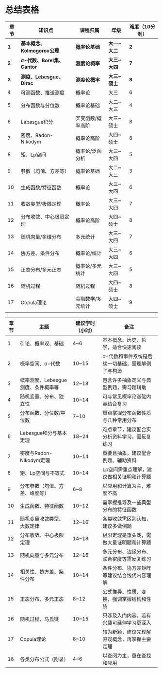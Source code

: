 
# 总结表格

| 章节    | 知识点                    | 课程归属      | 年级        | 难度（10分制） |
| ----- | ---------------------- | --------- | --------- | -------- |
| **1** | **基本概念、Kolmogorov公理**  | **概率论基础** | **大一~大二** | **2**    |
| **2** | **σ-代数、Borel集、Cantor** | **测度论概率** | **大三~大四** | **7**    |
| **3** | **测度、Lebesgue、Dirac**  | **测度论概率** | **大三~硕士** | **8**    |
| 4     | 可测函数、推送测度              | 概率论       | 大三        | 6        |
| 5     | 分布函数与分位数               | 概率论基础     | 大二~大三     | 4        |
| 6     | Lebesgue积分             | 实变函数/概率高阶 | 大三~硕士     | 8        |
| 7     | 密度、Radon-Nikodym       | 概率论高阶     | 大四~硕士     | 8        |
| 8     | 矩、Lp空间                 | 概率论/泛函分析  | 大三~大四     | 5        |
| 9     | 参数（均值、方差等）             | 概率论基础     | 大二~大三     | 3        |
| 10    | 生成函数/特征函数              | 概率论       | 大三~大四     | 6        |
| 11    | 收敛类型/极限定理              | 概率论       | 大三~大四     | 7        |
| 12    | 分布收敛、中心极限定理            | 概率论高阶     | 大四~硕士     | 8        |
| 13    | 随机向量/多维分布              | 多元统计      | 大三~大四     | 7        |
| 14    | 协方差、条件分布               | 概率论/统计    | 大三~大四     | 6        |
| 15    | 正态分布/多元正态              | 概率论/多元统计  | 大三~大四     | 5        |
| 16    | 随机过程                   | 随机过程      | 大四~硕士     | 8        |
| 17    | Copula理论               | 金融数学/多元统计 | 大四~硕士     | 9        |
|       |                        |           |           |          |


| 章节  | 主题                    | 建议学时（小时） | 备注                        |
| --- | --------------------- | -------- | ------------------------- |
| 1   | 引论、概率观、基础             | 4~6      | 基本概念、历史、哲学，适合快速阅读         |
| 2   | 概率空间、σ-代数             | 10~15    | σ-代数和事件系统是后续一切基础，需理解例子与构造 |
| 3   | 概率测度、Lebesgue测度、条件概率等 | 12~18    | 包含许多抽象定义与典型例题，需习题辅助       |
| 4   | 随机变量、分布、独立性           | 10~14    | 可与常见概率论基础内容结合复习           |
| 5   | 分布函数、分位数/中位数          | 7~10     | 重点掌握分布函数性质与几种常用分布         |
| 6   | Lebesgue积分与基本定理       | 18~24    | 难点章节，建议配合实分析资料学习，需反复练习    |
| 7   | 密度与Radon-Nikodym定理    | 10~14    | 重要且抽象，建议配合例题、辅助资料         |
| 8   | 矩、Lp空间与不等式            | 10~14    | Lp空间需重点理解，建议做相关证明和计算题     |
| 9   | 分布参数（均值、方差、峰度等）       | 6~8      | 以应用和计算为主，难度不高             |
| 10  | 生成函数、特征函数             | 10~12    | 需掌握推导及一些典型分布的特征函数         |
| 11  | 随机变量收敛类型、大数定律         | 12~16    | 各类收敛需区别认知，建议多做例题          |
| 12  | 分布收敛、中心极限定理           | 14~18    | 极限定理是重头戏，需做大量证明题和计算题      |
| 13  | 随机向量与多元分布             | 12~16    | 多元分布、边缘分布、联合密度等需反复练习      |
| 14  | 相关性、协方差、条件分布          | 10~14    | 条件分布、协方差矩阵等建议结合线代内容理解     |
| 15  | 正态分布、多元正态             | 8~12     | 公式推导、性质、变换，强调掌握结构和性质      |
| 16  | 随机过程、马氏链              | 10~15    | 只涉及入门内容，若有兴趣可延伸学习更深入      |
| 17  | Copula理论              | 8~10     | 较为新颖，建议先理解直观概念，再掌握主要定理    |
| 18  | 各类分布公式（附录）            | 4~6      | 以查阅为主，重在查找和应用             |
